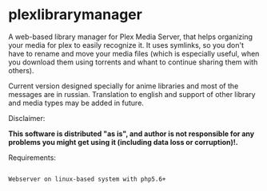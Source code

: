 # plexlibrarymanager
A web-based library manager for Plex Media Server, that helps organizing your media for plex to easily recognize it. 
It uses symlinks, so you don't have to rename and move your media files (which is especially useful, when you download them using torrents and whant to continue sharing them with others).

Current version designed specially for anime libraries and most of the messages are in russian. Translation to english and support of other library and media types may be added in future.

Disclaimer:

<b>This software is distributed "as is", and author is not responsible for any problems you might get using it (including data loss or corruption)!.</b>

Requirements:

<code>
Webserver on linux-based system with php5.6+
</code>
